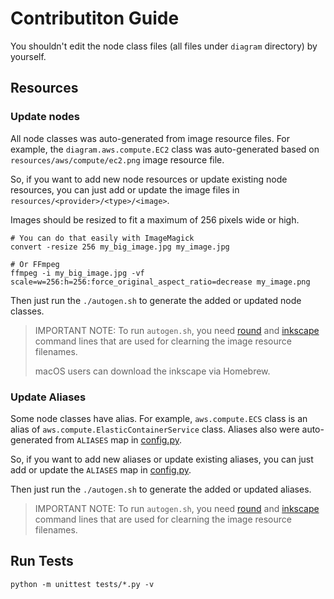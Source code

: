 # Contributiton Guide

You shouldn't edit the node class files (all files under `diagram` directory) by
yourself.

## Resources

### Update nodes

All node classes was auto-generated from image resource files. For example, the
`diagram.aws.compute.EC2` class was auto-generated based on
`resources/aws/compute/ec2.png` image resource file.

So, if you want to add new node resources or update existing node resources, you
can just add or update the image files in `resources/<provider>/<type>/<image>`.

Images should be resized to fit a maximum of 256 pixels wide or high.

```shell
# You can do that easily with ImageMagick
convert -resize 256 my_big_image.jpg my_image.jpg

# Or FFmpeg
ffmpeg -i my_big_image.jpg -vf scale=w=256:h=256:force_original_aspect_ratio=decrease my_image.png
```

Then just run the `./autogen.sh` to generate the added or updated node classes.

> IMPORTANT NOTE: To run `autogen.sh`, you need [round][round] and
> [inkscape][inkscape] command lines that are used for clearning the image
> resource filenames.
>
> macOS users can download the inkscape via Homebrew.

[round]: https://github.com/mingrammer/round
[inkscape]: https://inkscape.org/ko/release

### Update Aliases

Some node classes have alias. For example, `aws.compute.ECS` class is an alias
of `aws.compute.ElasticContainerService` class. Aliases also were auto-generated
from `ALIASES` map in [config.py](config.py).

So, if you want to add new aliases or update existing aliases, you can just add
or update the `ALIASES` map in [config.py](config.py).

Then just run the `./autogen.sh` to generate the added or updated aliases.

> IMPORTANT NOTE: To run `autogen.sh`, you need [round][round] and
> [inkscape][inkscape] command lines that are used for clearning the image
> resource filenames.

## Run Tests

```shell
python -m unittest tests/*.py -v
```
